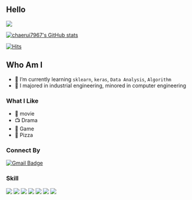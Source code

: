 ## Hello

[<img align='center' src="http://mazassumnida.wtf/api/v2/generate_badge?boj=rkskd7967">](https://solved.ac/profile/rkskd7967)

[![chaerui7967's GitHub stats](https://github-readme-stats.vercel.app/api?username=chaerui7967)](https://github.com/chaerui7967)

[![Hits](https://hits.seeyoufarm.com/api/count/incr/badge.svg?url=https%3A%2F%2Fgithub.com%2Fgjbae1212%2Fhit-counter)](https://github.com/chaerui7967/)                                     

## Who Am I

- 🌱 I’m currently learning `sklearn`, `keras`, `Data Analysis`, `Algorithm`
- 🥇 I majored in industrial engineering, minored in computer engineering

### What I Like

- 🎥 movie
- 📺 Drama
- 🔵 Game
- 🍕 Pizza

### Connect By
[![Gmail Badge](https://img.shields.io/badge/Gmail-D14836?style=flat&logo=Gmail&logoColor=white)](mailto:chaerui7967@gmail.com)


### Skill
[<img src="https://img.shields.io/badge/-python-brightgreen">](https://github.com/chaerui7967) [<img src="https://img.shields.io/badge/-sklearn-brightgreen">](https://github.com/chaerui7967)
[<img src="https://img.shields.io/badge/-Django-brightgreen">](https://github.com/chaerui7967)
[<img src="https://img.shields.io/badge/-HTML-brightgreen">](https://github.com/chaerui7967)
[<img src="https://img.shields.io/badge/-SQL-brightgreen">](https://github.com/chaerui7967)
[<img src="https://img.shields.io/badge/-R-brightgreen">](https://github.com/chaerui7967)
[<img src="https://img.shields.io/badge/-Java-brightgreen">](https://github.com/chaerui7967)

